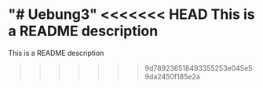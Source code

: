 "# Uebung3" 
<<<<<<< HEAD
This is a README description
=======
This is a README description
>>>>>>> 9d789236518493355253e045e59da2450f185e2a
